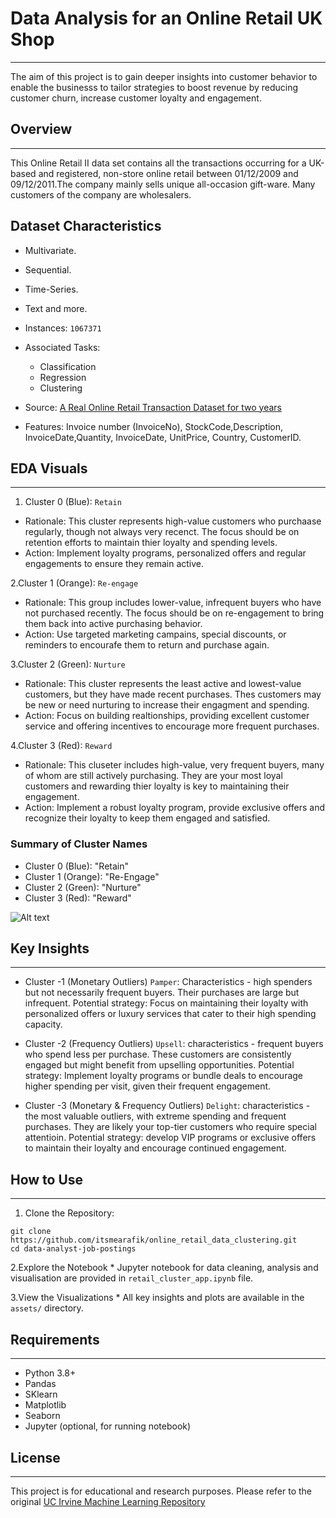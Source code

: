 # Data Analysis for an Online Retail UK Shop

---
The aim of this project is to gain deeper insights into customer behavior to enable the businesss to tailor strategies to boost revenue by reducing customer churn, increase customer loyalty and engagement.

## Overview

---
This Online Retail II data set contains all the transactions occurring for a UK-based and registered, non-store online retail between 01/12/2009 and 09/12/2011.The company mainly sells unique all-occasion gift-ware. Many customers of the company are wholesalers.

## Dataset Characteristics

* Multivariate.
* Sequential.
* Time-Series.
* Text and more.

* Instances: `1067371`
* Associated Tasks:
  * Classification
  * Regression
  * Clustering

* Source: [A Real Online Retail Transaction Dataset for two years](https://archive.ics.uci.edu/dataset/502/online+retail+ii)

* Features: Invoice number (InvoiceNo), StockCode,Description, InvoiceDate,Quantity, InvoiceDate, UnitPrice, Country, CustomerID.

## EDA Visuals

---

1. Cluster 0 (Blue): `Retain`

* Rationale: This cluster represents high-value customers who purchaase regularly, though not always very recenct. The focus should be on retention efforts to maintain thier loyalty and spending levels.
* Action: Implement loyalty programs, personalized offers and regular engagements to ensure they remain active.

2.Cluster 1 (Orange): `Re-engage`

* Rationale: This group includes lower-value, infrequent buyers who have not purchased recently. The focus should be on re-engagement to bring them back into active purchasing behavior.
* Action: Use targeted marketing campains, special discounts, or reminders to encourafe them to return and purchase again.

3.Cluster 2 (Green): `Nurture`

* Rationale: This cluster represents the least active and lowest-value customers, but they have made recent purchases. Thes customers may be new or need nurturing to increase their engagment and spending.
* Action: Focus on building realtionships, providing excellent customer service and offering incentives to encourage more frequent purchases.

4.Cluster 3 (Red): `Reward`

* Rationale: This cluseter includes high-value, very frequent buyers, many of whom are still actively purchasing. They are your most loyal customers and rewarding thier loyalty is key to maintaining their engagement.
* Action: Implement a robust loyalty program, provide exclusive offers and recognize their loyalty to keep them engaged and satisfied.

### Summary of Cluster Names

* Cluster 0 (Blue): "Retain"
* Cluster 1 (Orange): "Re-Engage"
* Cluster 2 (Green): "Nurture"
* Cluster 3 (Red): "Reward"

![Alt text](image_url)

## Key Insights

---

* Cluster -1 (Monetary Outliers) `Pamper`: Characteristics - high spenders but not necessarily frequent buyers. Their purchases are large but infrequent.
    Potential strategy: Focus on maintaining their loyalty with personalized offers or luxury services that cater to their high spending capacity.

* Cluster -2 (Frequency Outliers) `Upsell`: characteristics - frequent buyers who spend less per purchase. These customers are consistently engaged but might benefit from upselling opportunities.
    Potential strategy: Implement loyalty programs or bundle deals to encourage higher spending per visit, given their frequent engagement.

* Cluster -3 (Monetary & Frequency Outliers) `Delight`: characteristics - the most valuable outliers, with extreme spending and frequent purchases. They are likely your top-tier customers who require special attentioin.
    Potential strategy: develop VIP programs or exclusive offers to maintain their loyalty and encourage continued engagement.

## How to Use

---

1. Clone the Repository:

<pre><code>git clone https://github.com/itsmearafik/online_retail_data_clustering.git
cd data-analyst-job-postings</code></pre>

2.Explore the Notebook
    * Jupyter notebook for data cleaning, analysis and visualisation are provided in `retail_cluster_app.ipynb` file.

3.View the Visualizations
    * All key insights and plots are available in the `assets/` directory.

## Requirements

---

* Python 3.8+
* Pandas
* SKlearn
* Matplotlib
* Seaborn
* Jupyter (optional, for running notebook)

## License

---

This project is for educational and research purposes. Please refer to the original [UC Irvine Machine Learning Repository](https://archive.ics.uci.edu/datasets)
